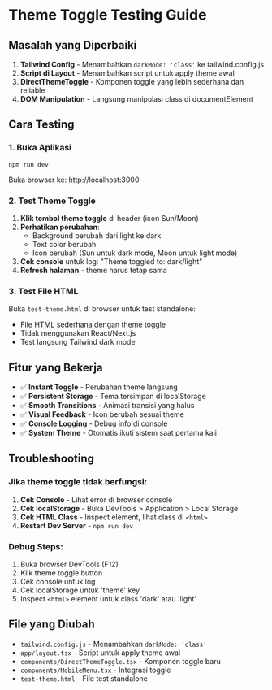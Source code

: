 # Theme Toggle Testing Guide

## Masalah yang Diperbaiki

1. **Tailwind Config** - Menambahkan `darkMode: 'class'` ke tailwind.config.js
2. **Script di Layout** - Menambahkan script untuk apply theme awal
3. **DirectThemeToggle** - Komponen toggle yang lebih sederhana dan reliable
4. **DOM Manipulation** - Langsung manipulasi class di documentElement

## Cara Testing

### 1. Buka Aplikasi
```
npm run dev
```
Buka browser ke: http://localhost:3000

### 2. Test Theme Toggle
1. **Klik tombol theme toggle** di header (icon Sun/Moon)
2. **Perhatikan perubahan**:
   - Background berubah dari light ke dark
   - Text color berubah
   - Icon berubah (Sun untuk dark mode, Moon untuk light mode)
3. **Cek console** untuk log: "Theme toggled to: dark/light"
4. **Refresh halaman** - theme harus tetap sama

### 3. Test File HTML
Buka `test-theme.html` di browser untuk test standalone:
- File HTML sederhana dengan theme toggle
- Tidak menggunakan React/Next.js
- Test langsung Tailwind dark mode

## Fitur yang Bekerja

- ✅ **Instant Toggle** - Perubahan theme langsung
- ✅ **Persistent Storage** - Tema tersimpan di localStorage
- ✅ **Smooth Transitions** - Animasi transisi yang halus
- ✅ **Visual Feedback** - Icon berubah sesuai theme
- ✅ **Console Logging** - Debug info di console
- ✅ **System Theme** - Otomatis ikuti sistem saat pertama kali

## Troubleshooting

### Jika theme toggle tidak berfungsi:

1. **Cek Console** - Lihat error di browser console
2. **Cek localStorage** - Buka DevTools > Application > Local Storage
3. **Cek HTML Class** - Inspect element, lihat class di `<html>`
4. **Restart Dev Server** - `npm run dev`

### Debug Steps:

1. Buka browser DevTools (F12)
2. Klik theme toggle button
3. Cek console untuk log
4. Cek localStorage untuk 'theme' key
5. Inspect `<html>` element untuk class 'dark' atau 'light'

## File yang Diubah

- `tailwind.config.js` - Menambahkan `darkMode: 'class'`
- `app/layout.tsx` - Script untuk apply theme awal
- `components/DirectThemeToggle.tsx` - Komponen toggle baru
- `components/MobileMenu.tsx` - Integrasi toggle
- `test-theme.html` - File test standalone
